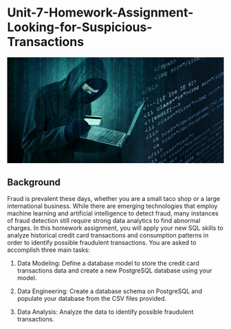 # Unit-7-Homework-Assignment-Looking-for-Suspicious-Transactions

![fraudster](credit_card_fraudster.jpg)

## Background
Fraud is prevalent these days, whether you are a small taco shop or a large international business. While there are emerging technologies that employ machine learning and artificial intelligence to detect fraud, many instances of fraud detection still require strong data analytics to find abnormal charges.
In this homework assignment, you will apply your new SQL skills to analyze historical credit card transactions and consumption patterns in order to identify possible fraudulent transactions.
You are asked to accomplish three main tasks:


1. Data Modeling: Define a database model to store the credit card transactions data and create a new PostgreSQL database using your model.


2. Data Engineering: Create a database schema on PostgreSQL and populate your  database from the CSV files provided.


3. Data Analysis: Analyze the data to identify possible fraudulent transactions.


